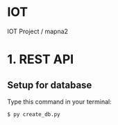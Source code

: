 # IOT
IOT Project / mapna2

# 1. REST API




## Setup for database
Type this command in your terminal:
```
$ py create_db.py
```
